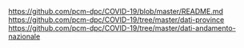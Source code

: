 https://github.com/pcm-dpc/COVID-19/blob/master/README.md
https://github.com/pcm-dpc/COVID-19/tree/master/dati-province
https://github.com/pcm-dpc/COVID-19/tree/master/dati-andamento-nazionale

